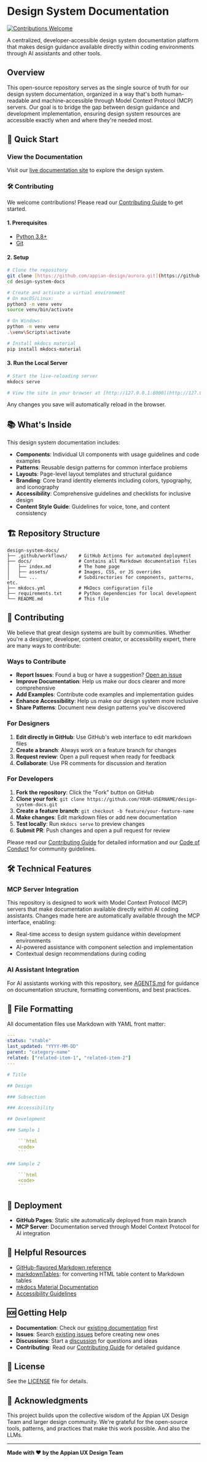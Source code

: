 # Design System Documentation

[![Contributions Welcome](https://img.shields.io/badge/contributions-welcome-brightgreen.svg?style=flat)](CONTRIBUTING.md)

A centralized, developer-accessible design system documentation platform that makes design guidance available directly within coding environments through AI assistants and other tools.

## Overview

This open-source repository serves as the single source of truth for our design system documentation, organized in a way that's both human-readable and machine-accessible through Model Context Protocol (MCP) servers. Our goal is to bridge the gap between design guidance and development implementation, ensuring design system resources are accessible exactly when and where they're needed most.

## 🚀 Quick Start

### View the Documentation
Visit our [live documentation site](https://appian-design.github.io/aurora/) to explore the design system.

### 🛠️ Contributing
We welcome contributions! Please read our [Contributing Guide](CONTRIBUTING.md) to get started.

#### 1. Prerequisites
* [Python 3.8+](https://www.python.org/downloads/)
* [Git](https://git-scm.com/downloads/)

#### 2. Setup

```bash
# Clone the repository
git clone [https://github.com/appian-design/aurora.git](https://github.com/appian-design/aurora.git)
cd design-system-docs

# Create and activate a virtual environment
# On macOS/Linux:
python3 -m venv venv
source venv/bin/activate

# On Windows:
python -m venv venv
.\venv\Scripts\activate

# Install mkdocs material 
pip install mkdocs-material
```

#### 3. Run the Local Server

```bash
# Start the live-reloading server
mkdocs serve

# View the site in your browser at [http://127.0.0.1:8000](http://127.0.0.1:8000)
```
Any changes you save will automatically reload in the browser.


## 📚 What's Inside

This design system documentation includes:

- **Components**: Individual UI components with usage guidelines and code examples
- **Patterns**: Reusable design patterns for common interface problems
- **Layouts**: Page-level layout templates and structural guidance
- **Branding**: Core brand identity elements including colors, typography, and iconography
- **Accessibility**: Comprehensive guidelines and checklists for inclusive design
- **Content Style Guide**: Guidelines for voice, tone, and content consistency

## 🏗️ Repository Structure

```
design-system-docs/
├── .github/workflows/    # GitHub Actions for automated deployment
├── docs/                 # Contains all Markdown documentation files
│   ├── index.md          # The home page
│   ├── assets/           # Images, CSS, or JS overrides
│   └── ...               # Subdirectories for components, patterns, etc.
├── mkdocs.yml            # MkDocs configuration file
├── requirements.txt      # Python dependencies for local development
└── README.md             # This file
```

## 🤝 Contributing

We believe that great design systems are built by communities. Whether you're a designer, developer, content creator, or accessibility expert, there are many ways to contribute:

### Ways to Contribute

- **Report Issues**: Found a bug or have a suggestion? [Open an issue](https://github.com/appian-design/aurora/issues/new/choose)
- **Improve Documentation**: Help us make our docs clearer and more comprehensive
- **Add Examples**: Contribute code examples and implementation guides
- **Enhance Accessibility**: Help us make our design system more inclusive
- **Share Patterns**: Document new design patterns you've discovered

### For Designers

1. **Edit directly in GitHub**: Use GitHub's web interface to edit markdown files
2. **Create a branch**: Always work on a feature branch for changes
3. **Request review**: Open a pull request when ready for feedback
4. **Collaborate**: Use PR comments for discussion and iteration

### For Developers

1. **Fork the repository**: Click the "Fork" button on GitHub
2. **Clone your fork**: `git clone https://github.com/YOUR-USERNAME/design-system-docs.git`
3. **Create a feature branch**: `git checkout -b feature/your-feature-name`
4. **Make changes**: Edit markdown files or add new documentation
5. **Test locally**: Run `mkdocs serve` to preview changes
6. **Submit PR**: Push changes and open a pull request for review

Please read our [Contributing Guide](CONTRIBUTING.md) for detailed information and our [Code of Conduct](CODE_OF_CONDUCT.md) for community guidelines.

## 🛠️ Technical Features

### MCP Server Integration

This repository is designed to work with Model Context Protocol (MCP) servers that make documentation available directly within AI coding assistants. Changes made here are automatically available through the MCP interface, enabling:

- Real-time access to design system guidance within development environments
- AI-powered assistance with component selection and implementation
- Contextual design recommendations during coding

### AI Assistant Integration

For AI assistants working with this repository, see [AGENTS.md](AGENTS.md) for guidance on documentation structure, formatting conventions, and best practices.

## 📝 File Formatting

All documentation files use Markdown with YAML front matter:

```yaml
---
status: "stable"
last_updated: "YYYY-MM-DD"
parent: "category-name"
related: ["related-item-1", "related-item-2"]
---

# Title

## Design

### Subsection

### Accessibility

## Development

### Sample 1

    ```html
    <code>
    ```

### Sample 2

    ```html
    <code>
    ```
```

## 🚀 Deployment

- **GitHub Pages**: Static site automatically deployed from main branch
- **MCP Server**: Documentation served through Model Context Protocol for AI integration

## 📖 Helpful Resources

- [GitHub-flavored Markdown reference](https://docs.github.com/en/get-started/writing-on-github/getting-started-with-writing-and-formatting-on-github/basic-writing-and-formatting-syntax)
- [markdownTables](https://jmalarcon.github.io/markdowntables/): for converting HTML table content to Markdown tables
- [mkdocs Material Documentation](https://squidfunk.github.io/mkdocs-material/)
- [Accessibility Guidelines](https://www.w3.org/WAI/WCAG21/quickref/)

## 🆘 Getting Help

- **Documentation**: Check our [existing documentation](https://appian-design.github.io/aurora/) first
- **Issues**: Search [existing issues](https://github.com/appian-design/aurora/issues) before creating new ones
- **Discussions**: Start a [discussion](https://github.com/appian-design/aurora/discussions) for questions and ideas
- **Contributing**: Read our [Contributing Guide](CONTRIBUTING.md) for detailed guidance

## 📄 License

See the [LICENSE](LICENSE) file for details.

## 🙏 Acknowledgments

This project builds upon the collective wisdom of the Appian UX Design Team and larger design community. We're grateful for the open-source tools, patterns, and practices that make this work possible. And also the LLMs.

---

**Made with ❤️ by the Appian UX Design Team**
